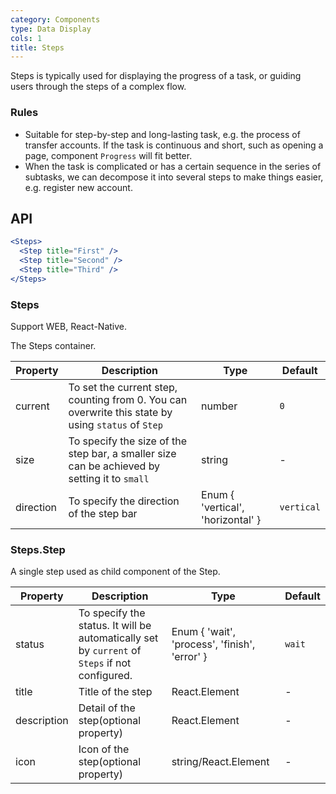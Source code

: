 ```yaml
---
category: Components
type: Data Display
cols: 1
title: Steps
---
```


Steps is typically used for displaying the progress of a task, or guiding users through the steps of a complex flow.

### Rules

- Suitable for step-by-step and long-lasting task, e.g. the process of transfer accounts. If the task is continuous and short, such as opening a page, component `Progress` will fit better.
- When the task is complicated or has a certain sequence in the series of subtasks, we can decompose it into several steps to make things easier, e.g. register new account.


## API

```jsx
<Steps>
  <Step title="First" />
  <Step title="Second" />
  <Step title="Third" />
</Steps>
```

### Steps

Support WEB, React-Native.

The Steps container.

| Property      | Description                                      | Type         | Default |
|----------|------------------------------------------|-------------|-------|
| current | To set the current step, counting from 0. You can overwrite this state by using `status` of `Step` | number | `0` |
| size | To specify the size of the step bar, a smaller size can be achieved by setting it to `small` | string | - |
| direction | To specify the direction of the step bar   | Enum { 'vertical', 'horizontal' }  | `vertical`  |

### Steps.Step

A single step used as child component of the Step.

| Property      | Description                                     | Type       | Default |
|----------|-----------------------------------------|------------|-------|
| status | To specify the status. It will be automatically set by `current` of `Steps` if not configured. | Enum { 'wait', 'process', 'finish', 'error' } | `wait` |
| title | Title of the step | React.Element | -     |
| description | Detail of the step(optional property) | React.Element | -  |
| icon | Icon of the step(optional property) | string/React.Element | - |
